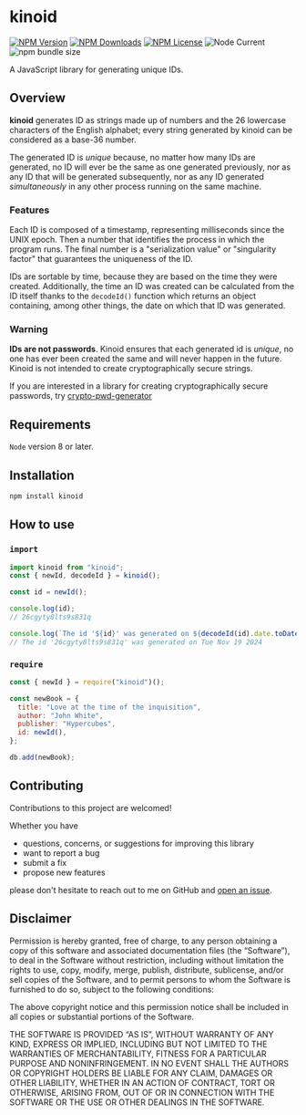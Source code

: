 # kinoid

<!--
![npms.io](https://img.shields.io/npms-io/maintenance-score/kinoid?style=plastic&logo=npm&label=maintenance)
![npms.io](https://img.shields.io/npms-io/quality-score/kinoid?style=plastic&logo=npm&label=quality)
![npms.io](https://img.shields.io/npms-io/popularity-score/kinoid?style=plastic&logo=npm&label=popularity)
-->

[![NPM Version](https://img.shields.io/npm/v/kinoid?style=plastic&logo=npm&label=version)](https://www.npmjs.com/package/kinoid)
[![NPM Downloads](https://img.shields.io/npm/d18m/kinoid?style=plastic&logo=npm)](https://www.npmjs.com/package/kinoid)
[![NPM License](https://img.shields.io/npm/l/kinoid?style=plastic&logo=MIT)](https://www.gnu.org/licenses/gpl-3.0.html)
![Node Current](https://img.shields.io/node/v/kinoid?style=plastic&logo=nodedotjs&logoColor=white&logoSize=auto)
![npm bundle size](https://img.shields.io/bundlephobia/min/kinoid?style=plastic&logo=webpack)

A JavaScript library for generating unique IDs.

## Overview

**kinoid** generates ID as strings made up of numbers and the 26 lowercase characters of the English
alphabet; every string generated by kinoid can be considered as a base-36 number.

The generated ID is _unique_ because, no matter how many IDs are generated, no ID will ever be the
same as one generated previously, nor as any ID that will be generated subsequently, nor as any ID
generated _simultaneously_ in any other process running on the same machine.

### Features

Each ID is composed of a timestamp, representing milliseconds since the UNIX epoch. Then a number
that identifies the process in which the program runs. The final number is a "serialization value"
or "singularity factor" that guarantees the uniqueness of the ID.

IDs are sortable by time, because they are based on the time they were created. Additionally, the
time an ID was created can be calculated from the ID itself thanks to the `decodeId()` function
which returns an object containing, among other things, the date on which that ID was generated.

### Warning

**IDs are not passwords**. Kinoid ensures that each generated id is _unique_, no one has ever been
created the same and will never happen in the future. Kinoid is not intended to create
cryptographically secure strings.

If you are interested in a library for creating cryptographically secure passwords, try
[crypto-pwd-generator](https://www.npmjs.com/package/crypto-pwd-generator)

## Requirements

`Node` version 8 or later.

## Installation

```bash
npm install kinoid
```

## How to use

### `import`

```javascript
import kinoid from "kinoid";
const { newId, decodeId } = kinoid();

const id = newId();

console.log(id);
// 26cgyty8lts9s831q

console.log(`The id '${id}' was generated on ${decodeId(id).date.toDateString()}`);
// The id '26cgyty8lts9s831q' was generated on Tue Nov 19 2024
```

### `require`

```javascript
const { newId } = require("kinoid")();

const newBook = {
  title: "Love at the time of the inquisition",
  author: "John White",
  publisher: "Hypercubes",
  id: newId(),
};

db.add(newBook);
```

## Contributing

Contributions to this project are welcomed!

Whether you have

- questions, concerns, or suggestions for improving this library
- want to report a bug
- submit a fix
- propose new features

please don't hesitate to reach out to me on GitHub and
[open an issue](https://github.com/ThornDuke/kinoid/issues).

## Disclaimer

Permission is hereby granted, free of charge, to any person obtaining a copy of this software and
associated documentation files (the “Software”), to deal in the Software without restriction,
including without limitation the rights to use, copy, modify, merge, publish, distribute,
sublicense, and/or sell copies of the Software, and to permit persons to whom the Software is
furnished to do so, subject to the following conditions:

The above copyright notice and this permission notice shall be included in all copies or substantial
portions of the Software.

THE SOFTWARE IS PROVIDED “AS IS”, WITHOUT WARRANTY OF ANY KIND, EXPRESS OR IMPLIED, INCLUDING BUT
NOT LIMITED TO THE WARRANTIES OF MERCHANTABILITY, FITNESS FOR A PARTICULAR PURPOSE AND
NONINFRINGEMENT. IN NO EVENT SHALL THE AUTHORS OR COPYRIGHT HOLDERS BE LIABLE FOR ANY CLAIM, DAMAGES
OR OTHER LIABILITY, WHETHER IN AN ACTION OF CONTRACT, TORT OR OTHERWISE, ARISING FROM, OUT OF OR IN
CONNECTION WITH THE SOFTWARE OR THE USE OR OTHER DEALINGS IN THE SOFTWARE.
